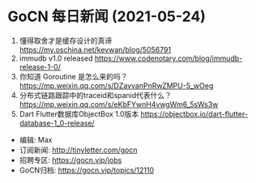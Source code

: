 # GoCN 每日新闻 (2021-05-24)

1. 懂得取舍才是缓存设计的真谛 https://my.oschina.net/kevwan/blog/5056791
2. immudb v1.0 released https://www.codenotary.com/blog/immudb-release-1-0/
3. 你知道 Goroutine 是怎么来的吗？ https://mp.weixin.qq.com/s/DZavvanPnRwZMPU-5_wOeg
4. 分布式链路跟踪中的traceid和spanid代表什么？ https://mp.weixin.qq.com/s/eKbFYwnH4vwgWm6_5sWs3w
5. Dart Flutter数据库ObjectBox 1.0版本 https://objectbox.io/dart-flutter-database-1_0-release/

- 编辑: Max
- 订阅新闻: http://tinyletter.com/gocn
- 招聘专区: https://gocn.vip/jobs
- GoCN归档: https://gocn.vip/topics/12110
